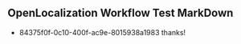 ## OpenLocalization Workflow Test MarkDown
* 84375f0f-0c10-400f-ac9e-8015938a1983 thanks!

<!--HONumber=Jul16_HO2-->


